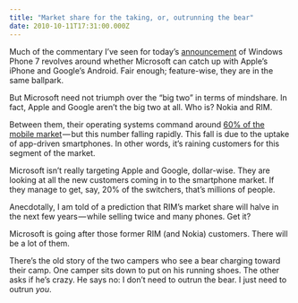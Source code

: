 ```yaml
---
title: "Market share for the taking, or, outrunning the bear"
date: 2010-10-11T17:31:00.000Z
---
```


Much of the commentary I’ve seen for today’s [announcement](http://www.engadget.com/2010/10/11/microsoft-announces-ten-windows-phone-7-handsets-for-30-countrie/) of Windows Phone 7 revolves around whether Microsoft can catch up with Apple’s iPhone and Google’s Android. Fair enough; feature-wise, they are in the same ballpark.

But Microsoft need not triumph over the “big two” in terms of mindshare. In fact, Apple and Google aren’t the big two at all. Who is? Nokia and RIM.

Between them, their operating systems command around [60% of the mobile market](http://gigaom.com/2010/03/18/the-mobile-os-market/) — but this number falling rapidly. This fall is due to the uptake of app-driven smartphones. In other words, it’s raining customers for this segment of the market.

Microsoft isn’t really targeting Apple and Google, dollar-wise. They are looking at all the new customers coming in to the smartphone market. If they manage to get, say, 20% of the switchers, that’s millions of people.

Anecdotally, I am told of a prediction that RIM’s market share will halve in the next few years — while selling twice and many phones. Get it?

Microsoft is going after those former RIM (and Nokia) customers. There will be a lot of them.

There’s the old story of the two campers who see a bear charging toward their camp. One camper sits down to put on his running shoes. The other asks if he’s crazy. He says no: I don’t need to outrun the bear. I just need to outrun _you_.
